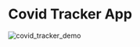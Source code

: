 # Covid Tracker App

![covid_tracker_demo](https://user-images.githubusercontent.com/11813341/123534907-2bf09d00-d740-11eb-95d0-9ebff118672c.gif)

